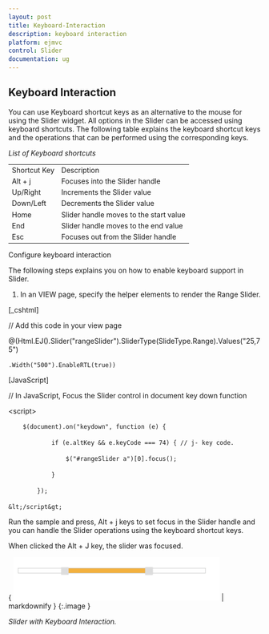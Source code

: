 ```yaml
---
layout: post
title: Keyboard-Interaction
description: keyboard interaction
platform: ejmvc
control: Slider
documentation: ug
---
```


## Keyboard Interaction

You can use Keyboard shortcut keys as an alternative to the mouse for using the Slider widget. All options in the Slider can be accessed using keyboard shortcuts. The following table explains the keyboard shortcut keys and the operations that can be performed using the corresponding keys.

_List of Keyboard shortcuts_

<table>
<tr>
<td>
Shortcut Key</td><td>
Description</td></tr>
<tr>
<td>
Alt + j</td><td>
Focuses into the Slider handle</td></tr>
<tr>
<td>
Up/Right</td><td>
Increments the Slider value</td></tr>
<tr>
<td>
Down/Left</td><td>
Decrements the Slider value</td></tr>
<tr>
<td>
Home</td><td>
Slider handle moves to the start value </td></tr>
<tr>
<td>
End</td><td>
Slider handle moves to the end value</td></tr>
<tr>
<td>
Esc</td><td>
Focuses out from the Slider handle</td></tr>
</table>
Configure keyboard interaction

The following steps explains you on how to enable keyboard support in Slider.

1. In an VIEW page, specify the helper elements to render the Range Slider.

[_cshtml]

// Add this code in your view page

 @(Html.EJ().Slider("rangeSlider").SliderType(SlideType.Range).Values("25,75")

    .Width("500").EnableRTL(true))



[JavaScript]  



// In JavaScript, Focus the Slider control in document key down function



  &lt;script&gt;

        $(document).on("keydown", function (e) {

                if (e.altKey && e.keyCode === 74) { // j- key code.

                    $("#rangeSlider a")[0].focus();

                }

            });

    &lt;/script&gt;



Run the sample and press, Alt + j keys to set focus in the Slider handle and you can handle the Slider operations using the keyboard shortcut keys.

When clicked the Alt + J key, the slider was focused.

{ ![C:/Users/Gopal Lakshmanan/Desktop/dialog concept and features/slikey.PNG](Keyboard-Interaction_images/Keyboard-Interaction_img1.png) | markdownify }
{:.image }


_Slider with Keyboard Interaction._



